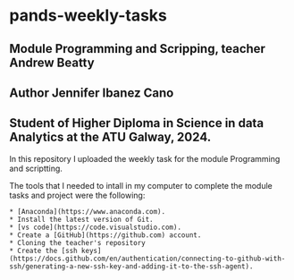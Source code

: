# pands-weekly-tasks

## Module Programming and Scripping, teacher Andrew Beatty

## Author Jennifer Ibanez Cano

## Student of Higher Diploma in Science in data Analytics at the ATU Galway, 2024. 

In this repository I uploaded the weekly task for the module Programming and scriptting.

The tools that I needed to intall in my computer to complete the module tasks and project were the following: 

    * [Anaconda](https://www.anaconda.com). 
    * Install the latest version of Git.
    * [vs code](https://code.visualstudio.com).
    * Create a [GitHub](https://github.com) account. 
    * Cloning the teacher's repository
    * Create the [ssh keys](https://docs.github.com/en/authentication/connecting-to-github-with-ssh/generating-a-new-ssh-key-and-adding-it-to-the-ssh-agent).


